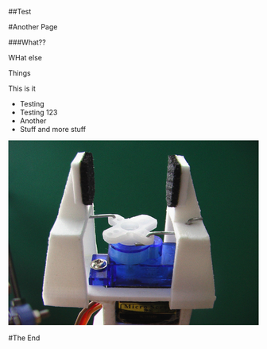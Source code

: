 ##Test



#Another Page



###What??


WHat else


Things



This is it

- Testing
- Testing 123
- Another
- Stuff and more stuff



![](Gripper_display_large.jpg)



#The End